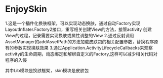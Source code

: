 # EnjoySkin
1.这是一个插件化换肤框架，可以实现动态换肤，通过自动Factory实现LayoutInflater.Factory2接口，重写相关创建View的方法，接管activity 创建View的过程，记录需要实现换肤或属性调整的View
2.通过反射调用AssetManager的addAssetPath的方法加载皮肤包的相关配置参数，替换程序原有的参数实现换肤效果
3.通过Application.ActivityLifecycleCallbacks来观察activity的生命周期，动态绑定和解绑自定义的Factory,这样可以减少相关代码对程序的入侵

其中Lib模块是换肤框架，skin模块是皮肤包
